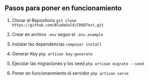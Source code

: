 ## Pasos para poner en funcionamiento

1) Clonar el Repositorio `git clone https://github.com/BladeGold/CRUDTest.git`

2) Crear en archivo `.env` segun el `.env.example`

3) Instalar las dependencias `composer install`

4) Generar Key `php artisan key:generate`

5) Ejecutar las migraciones y los seed `php artisan migrate --seed`

6) Poner en funcionanmiento el servidor `php artisan serve`
